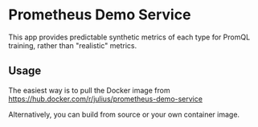 # Prometheus Demo Service

This app provides predictable synthetic metrics of each type for PromQL training, rather than "realistic" metrics.

## Usage

The easiest way is to pull the Docker image from https://hub.docker.com/r/julius/prometheus-demo-service

Alternatively, you can build from source or your own container image.
